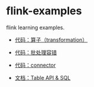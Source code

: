 # flink-examples
flink learning examples.

- [代码：算子（transformation）](https://github.com/buildupchao/flink-examples/tree/master/src/main/java/com/buildupchao/flinkexamples/batch/api)

- [代码：批处理容错](https://github.com/buildupchao/flink-examples/tree/master/src/main/java/com/buildupchao/flinkexamples/batch/faulttolerance)

- [代码：connector](https://github.com/buildupchao/flink-examples/tree/master/src/main/java/com/buildupchao/flinkexamples/batch/connector)

- [文档：Table API & SQL](https://github.com/buildupchao/flink-examples/blob/master/documents/Table_API_and_SQL.md)